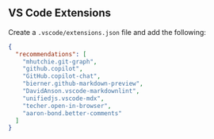 ## VS Code Extensions

Create a `.vscode/extensions.json` file and add the following:

```json title=".vscode/extensions.json"
{
  "recommendations": [
    "mhutchie.git-graph",
    "github.copilot",
    "GitHub.copilot-chat",
    "bierner.github-markdown-preview",
    "DavidAnson.vscode-markdownlint",
    "unifiedjs.vscode-mdx",
    "techer.open-in-browser",
    "aaron-bond.better-comments"
  ]
}
```
